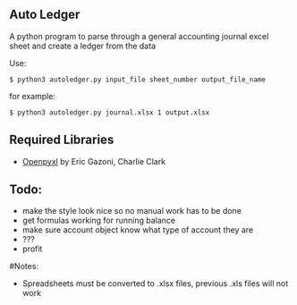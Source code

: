 ## Auto Ledger

A python program to parse through a general accounting journal excel sheet and create a ledger from the data

Use:
```
$ python3 autoledger.py input_file sheet_number output_file_name
```

for example:
```
$ python3 autoledger.py journal.xlsx 1 output.xlsx
```

## Required Libraries
* [Openpyxl](https://bitbucket.org/openpyxl/openpyxl/src) by Eric Gazoni, Charlie Clark

## Todo:
* make the style look nice so no manual work has to be done
* get formulas working for running balance 
* make sure account object know what type of account they are
* ???
* profit

#Notes:
* Spreadsheets must be converted to .xlsx files, previous .xls files will not work

